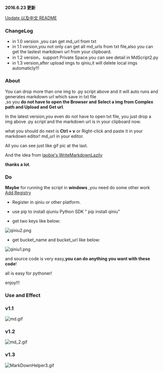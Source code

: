 
**2016.6.23 更新**

[Update 以及中文 README](https://github.com/wuchangfeng/MarkDownHelper/blob/master/README-CN.MD)

### ChangeLog

* in 1.0 version ,you can get md_url from txt
* in 1.1 version,you  not only can get all md_urls from txt file,also you can get the lastest markdown url from your clipboard.
* in 1.2 version，support Private Space.you can see detail in MdScript2.py
* in 1.3 version,after upload imgs to qiniu,it will delete local imgs automaticly!!!

### About 

You can drop more than one img to .py script above  and it will auto runs and generates markdown url which save in txt file  
,so you **do not have to open the Browser and Select a img from Complex path and Upload and Get url**.

In the latest version,you even do not have to open txt file, you just drop a img above .py script and the markdown url is in your clipboard now. 

what you should do next is **Ctrl + v** or Right-click and paste it in your markdown editor! 
md_url in your editor. 


All you can see just like gif pic at the last.

And the idea from [laobie's WriteMarkdownLazily](https://github.com/laobie/WriteMarkdownLazily) 

**thanks a lot**. 


### Do

**Maybe** for running the script in **windows** ,you need do some other work [Add Registry](https://mindlesstechnology.wordpress.com/2008/03/29/make-python-scripts-droppable-in-windows/) 

* Register in qiniu or other platform.

* use pip to install qiuniu Python SDK " pip install qiniu"

*  get two keys like below:

![qiniu2.png](http://7xrl8j.com1.z0.glb.clouddn.com/qiniu2.png)

* get bucket_name and bucket_url like below:

![qiniu1.png](http://7xrl8j.com1.z0.glb.clouddn.com/qiniu1.png)

and source code is very easy,**you can do anything you want with these code**!

all is easy  for pythoner!

enjoy!!!




### Use and Effect

### v1.1
![md.gif](http://upload-images.jianshu.io/upload_images/1069257-35a8703c1f455ccc.gif?imageMogr2/auto-orient/strip)

### v1.2
![md_2.gif](http://upload-images.jianshu.io/upload_images/1069257-864eebb4f93b1879.gif?imageMogr2/auto-orient/strip)

###  v1.3
![MarkDownHelper3.gif](http://7xrl8j.com1.z0.glb.clouddn.com/MarkDownHelper3.gif)





